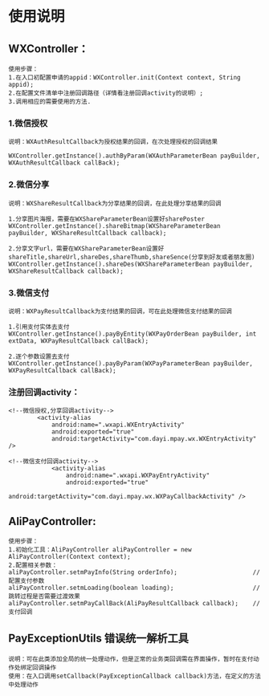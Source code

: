 # 使用说明

## WXController：
    使用步骤：
    1.在入口初配置申请的appid：WXController.init(Context context, String appid);
    2.在配置文件清单中注册回调路径（详情看注册回调activity的说明）;
    3.调用相应的需要使用的方法.

### 1.微信授权
    说明：WXAuthResultCallback为授权结果的回调，在次处理授权的回调结果

    WXController.getInstance().authByParam(WXAuthParameterBean payBuilder, WXAuthResultCallback callBack);

### 2.微信分享
    说明：WXShareResultCallback为分享结果的回调，在此处理分享结果的回调

    1.分享图片海报，需要在WXShareParameterBean设置好sharePoster
    WXController.getInstance().shareBitmap(WXShareParameterBean payBuilder, WXShareResultCallback callback);

    2.分享文字url，需要在WXShareParameterBean设置好shareTitle,shareUrl,shareDes,shareThumb,shareSence(分享到好友或者朋友圈)
    WXController.getInstance().shareDes(WXShareParameterBean payBuilder, WXShareResultCallback callback);

### 3.微信支付
    说明：WXPayResultCallback为支付结果的回调，可在此处理微信支付结果的回调

    1.引用支付实体去支付
    WXController.getInstance().payByEntity(WXPayOrderBean payBuilder, int extData, WXPayResultCallback callBack);

    2.逐个参数设置去支付
    WXController.getInstance().payByParam(WXPayParameterBean payBuilder, WXPayResultCallback callBack);

### 注册回调activity：
    <!--微信授权,分享回调activity-->
            <activity-alias
                android:name=".wxapi.WXEntryActivity"
                android:exported="true"
                android:targetActivity="com.dayi.mpay.wx.WXEntryActivity" />

    <!--微信支付回调activity-->
                <activity-alias
                    android:name=".wxapi.WXPayEntryActivity"
                    android:exported="true"
                    android:targetActivity="com.dayi.mpay.wx.WXPayCallbackActivity" />

## AliPayController:
    使用步骤：
    1.初始化工具：AliPayController aliPayController = new AliPayController(Context context);
    2.配置相关参数：
    aliPayController.setmPayInfo(String orderInfo);                     //配置支付参数
    aliPayController.setmLoading(boolean loading);                      //跳转过程是否需要过渡效果
    aliPayController.setmPayCallBack(AliPayResultCallback callback);    //支付回调

## PayExceptionUtils 错误统一解析工具
    说明：可在此类添加全局的统一处理动作，但是正常的业务类回调需在界面操作，暂时在支付动作处绑定回调操作
    使用：在入口调用setCallback(PayExceptionCallback callback)方法，在定义的方法中处理动作